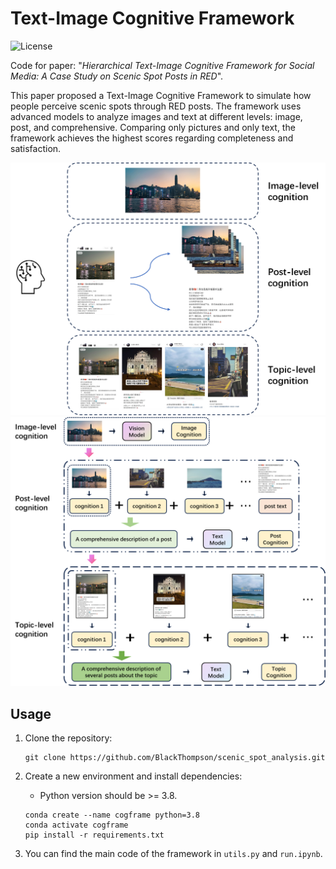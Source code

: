 # Text-Image Cognitive Framework

![License](https://img.shields.io/badge/license-MIT-brightgreen)

Code for paper: "*Hierarchical Text-Image Cognitive Framework for Social Media: A Case Study on Scenic Spot Posts in RED*". 

This paper proposed a Text-Image Cognitive Framework to simulate how people perceive scenic spots through RED posts. The framework uses advanced models to analyze images and text at different levels: image, post, and comprehensive. Comparing only pictures and only text, the framework achieves the highest scores regarding completeness and satisfaction.



![framework](./pic/framework.png)
![framework_formal](./pic/framework_Formal%20expression.png)

## Usage

1. Clone the repository:

   ```
   git clone https://github.com/BlackThompson/scenic_spot_analysis.git
   ```

2. Create a new environment and install dependencies:

   - Python version should be >= 3.8.

   ```
   conda create --name cogframe python=3.8
   conda activate cogframe
   pip install -r requirements.txt
   ```

3. You can find the main code of the framework in `utils.py` and `run.ipynb`.

